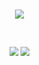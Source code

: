 

<!--
**thakuraman24/thakuraman24** is a ✨ _special_ ✨ repository because its `README.md` (this file) appears on your GitHub profile.

Here are some ideas to get you started:

### Hi there 👋

- 🔭 I’m currently working on ...
- 🌱 I’m currently learning ...
- 👯 I’m looking to collaborate on ...
- 🤔 I’m looking for help with ...
- 💬 Ask me about ...
- 📫 How to reach me: ...
- 😄 Pronouns: ...
- ⚡ Fun fact: ...
-->

<h1 align="center">
  <a href="#">
    <img src="https://readme-typing-svg.herokuapp.com/?lines=Booting...;Hello+Mortals!+👋;here's+Raman+🇮🇳..;Nice+to+meet+you!&center=true&size=30">
  </a>
</h1>
<br>
<p align="center">
  <a href="https://twitter.com/_thakuraman_" alt="Twitter Follow">
    <img src="https://img.shields.io/twitter/follow/aminoxix.svg?label=Follow+:+_thakuraman_&style=social" /></a>
  

  
  <a href="https://www.linkedin.com/in/raman-thakur-72351b221/" alt="LinkedIn Follow">
    <img src="https://img.shields.io/badge/Raman_Thakur-blue?style=social&logo=Linkedin&logoColor=blue&link=https://www.linkedin.com/in/raman-thakur-72351b221/"/></a>
